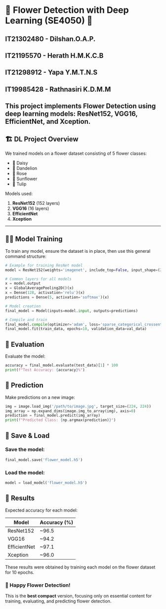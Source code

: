 
# 🌸 Flower Detection with Deep Learning (SE4050) 🌸

## IT21302480 - Dilshan.O.A.P.
## IT21195570 - Herath H.M.K.C.B 
## IT21298912 - Yapa Y.M.T.N.S
## IT19985428 - Rathnasiri K.D.M.M


This project implements **Flower Detection** using deep learning models: **ResNet152**, **VGG16**, **EfficientNet**, and **Xception**.
---

## 🏗️ DL Project Overview

We trained models on a flower dataset consisting of 5 flower classes:
- 🌼 Daisy
- 🌻 Dandelion
- 🌹 Rose
- 🌸 Sunflower
- 🌷 Tulip

Models used:
1. **ResNet152** (152 layers)
2. **VGG16** (16 layers)
3. **EfficientNet**
4. **Xception**

---

## 🏋️‍♂️ Model Training

To train any model, ensure the dataset is in place, then use this general command structure:

```python
# Example for training ResNet model
model = ResNet152(weights='imagenet', include_top=False, input_shape=(224, 224, 3))

# Common layers for all models
x = model.output
x = GlobalAveragePooling2D()(x)
x = Dense(128, activation='relu')(x)
predictions = Dense(5, activation='softmax')(x)

# Model creation
final_model = Model(inputs=model.input, outputs=predictions)

# Compile and train
final_model.compile(optimizer='adam', loss='sparse_categorical_crossentropy', metrics=['accuracy'])
final_model.fit(train_data, epochs=10, validation_data=val_data)
```

## 🧪 Evaluation

Evaluate the model:

``` python
accuracy = final_model.evaluate(test_data)[1] * 100
print(f"Test Accuracy: {accuracy}%")
```

## 🔮 Prediction

Make predictions on a new image:

``` python
img = image.load_img('/path/to/image.jpg', target_size=(224, 224))
img_array = np.expand_dims(image.img_to_array(img), axis=0)
prediction = final_model.predict(img_array)
print(f"Predicted Class: {np.argmax(prediction)}")
```

## 💾 Save & Load
### Save the model:

``` python
final_model.save('flower_model.h5')
```

### Load the model:

``` python
model = load_model('flower_model.h5')
```

## 🎯 Results

Expected accuracy for each model:

| Model        | Accuracy (%) |
|--------------|--------------|
| ResNet152    | ~96.5        |
| VGG16        | ~94.2        |
| EfficientNet | ~97.1        |
| Xception     | ~96.0        |

These results were obtained by training each model on the flower dataset for 10 epochs.


### 🌸 Happy Flower Detection!

This is the **best compact** version, focusing only on essential content for training, evaluating, and predicting flower detection.

